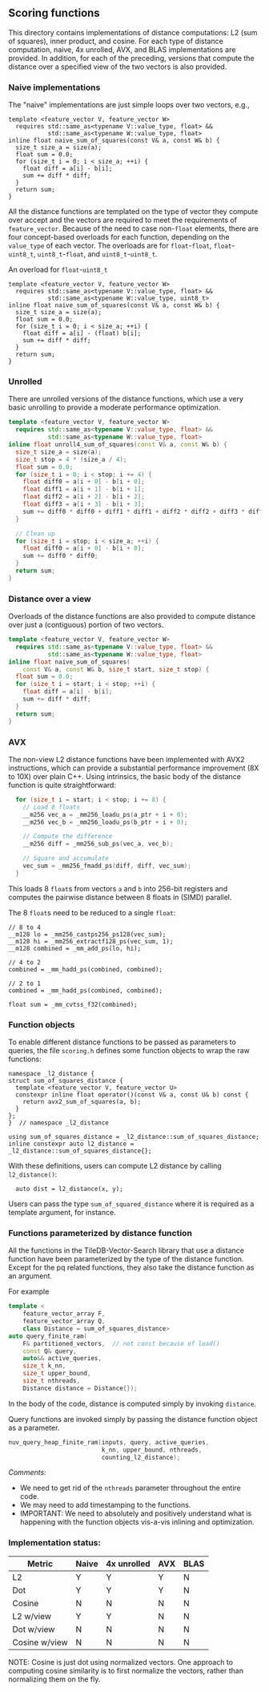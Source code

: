 ## Scoring functions

This directory contains implementations of distance computations: L2 (sum of squares), inner product, and cosine.
For each type of distance computation, naive, 4x unrolled, AVX, and BLAS implementations are provided.
In addition, for each of the preceding, versions that compute the distance over a specified view of the
two vectors is also provided.

### Naive implementations

The "naive" implementations are just simple loops over two vectors, e.g.,

```
template <feature_vector V, feature_vector W>
  requires std::same_as<typename V::value_type, float> &&
           std::same_as<typename W::value_type, float>
inline float naive_sum_of_squares(const V& a, const W& b) {
  size_t size_a = size(a);
  float sum = 0.0;
  for (size_t i = 0; i < size_a; ++i) {
    float diff = a[i] - b[i];
    sum += diff * diff;
  }
  return sum;
}
```

All the distance functions are templated on the type of vector they compute over
accept and the vectors are required to meet the requirements of `feature_vector`.
Because of the need to case non-`float` elements, there are four concept-based
overloads for each function, depending on the `value_type` of each vector. The overloads
are for `float`-`float`, `float`-`uint8_t`, `uint8_t`-`float`, and `uint8_t`-`uint8_t`.

An overload for `float`-`uint8_t`

```
template <feature_vector V, feature_vector W>
  requires std::same_as<typename V::value_type, float> &&
           std::same_as<typename W::value_type, uint8_t>
inline float naive_sum_of_squares(const V& a, const W& b) {
  size_t size_a = size(a);
  float sum = 0.0;
  for (size_t i = 0; i < size_a; ++i) {
    float diff = a[i] - (float) b[i];
    sum += diff * diff;
  }
  return sum;
}
```

### Unrolled

There are unrolled versions of the distance functions, which use a very basic
unrolling to provide a moderate performance optimization.

```c++
template <feature_vector V, feature_vector W>
  requires std::same_as<typename V::value_type, float> &&
           std::same_as<typename W::value_type, float>
inline float unroll4_sum_of_squares(const V& a, const W& b) {
  size_t size_a = size(a);
  size_t stop = 4 * (size_a / 4);
  float sum = 0.0;
  for (size_t i = 0; i < stop; i += 4) {
    float diff0 = a[i + 0] - b[i + 0];
    float diff1 = a[i + 1] - b[i + 1];
    float diff2 = a[i + 2] - b[i + 2];
    float diff3 = a[i + 3] - b[i + 3];
    sum += diff0 * diff0 + diff1 * diff1 + diff2 * diff2 + diff3 * diff3;
  }

  // Clean up
  for (size_t i = stop; i < size_a; ++i) {
    float diff0 = a[i + 0] - b[i + 0];
    sum += diff0 * diff0;
  }
  return sum;
}
```

### Distance over a view

Overloads of the distance functions are also provided to compute distance over
just a (contiguous) portion of two vectors.

```c++
template <feature_vector V, feature_vector W>
  requires std::same_as<typename V::value_type, float> &&
           std::same_as<typename W::value_type, float>
inline float naive_sum_of_squares(
    const V& a, const W& b, size_t start, size_t stop) {
  float sum = 0.0;
  for (size_t i = start; i < stop; ++i) {
    float diff = a[i] - b[i];
    sum += diff * diff;
  }
  return sum;
}
```

### AVX

The non-view L2 distance functions have been implemented with AVX2 instructions, which
can provide a substantial performance improvement (8X to 10X) over plain C++.
Using intrinsics, the basic body of the distance function is quite straightforward:

```c++
  for (size_t i = start; i < stop; i += 8) {
    // Load 8 floats
    __m256 vec_a = _mm256_loadu_ps(a_ptr + i + 0);
    __m256 vec_b = _mm256_loadu_ps(b_ptr + i + 0);

    // Compute the difference
    __m256 diff = _mm256_sub_ps(vec_a, vec_b);

    // Square and accumulate
    vec_sum = _mm256_fmadd_ps(diff, diff, vec_sum);
  }
```

This loads 8 `float`s from vectors `a` and `b` into 256-bit registers
and computes the pairwise distance between 8 floats in (SIMD) parallel.

The 8 `float`s need to be reduced to a single `float`:

```
// 8 to 4
__m128 lo = _mm256_castps256_ps128(vec_sum);
__m128 hi = _mm256_extractf128_ps(vec_sum, 1);
__m128 combined = _mm_add_ps(lo, hi);

// 4 to 2
combined = _mm_hadd_ps(combined, combined);

// 2 to 1
combined = _mm_hadd_ps(combined, combined);

float sum = _mm_cvtss_f32(combined);
```

### Function objects

To enable different distance functions to be passed as parameters to
queries, the file `scoring.h` defines some function objects to wrap the
raw functions:

```
namespace _l2_distance {
struct sum_of_squares_distance {
  template <feature_vector V, feature_vector U>
  constexpr inline float operator()(const V& a, const U& b) const {
    return avx2_sum_of_squares(a, b);
  }
};
}  // namespace _l2_distance

using sum_of_squares_distance = _l2_distance::sum_of_squares_distance;
inline constexpr auto l2_distance = _l2_distance::sum_of_squares_distance{};
```

With these definitions, users can compute L2 distance by calling `l2_distance()`:

```
  auto dist = l2_distance(x, y);
```

Users can pass the type `sum_of_squared_distance` where it is required as a template argument, for instance.

### Functions parameterized by distance function

All the functions in the TileDB-Vector-Search library that use a distance function have been
parameterized by the type of the distance function. Except for the pq related functions, they
also take the distance function as an argument.

For example

```c++
template <
    feature_vector_array F,
    feature_vector_array Q,
    class Distance = sum_of_squares_distance>
auto query_finite_ram(
    F& partitioned_vectors,  // not const because of load()
    const Q& query,
    auto&& active_queries,
    size_t k_nn,
    size_t upper_bound,
    size_t nthreads,
    Distance distance = Distance{});
```

In the body of the code, distance is computed simply by invoking `distance`.

Query functions are invoked simply by passing the distance function object as a parameter.

```c++
nuv_query_heap_finite_ram(inputs, query, active_queries,
                          k_nn, upper_bound, nthreads,
                          counting_l2_distance);
```

_Comments:_

- We need to get rid of the `nthreads` parameter throughout the entire code.
- We may need to add timestamping to the functions.
- IMPORTANT: We need to absolutely and positively understand what is happening with the function
  objects vis-a-vis inlining and optimization.

### Implementation status:

| Metric        | Naive | 4x unrolled | AVX | BLAS |
| ------------- | ----- | ----------- | --- | ---- |
| L2            | Y     | Y           | Y   | N    |
| Dot           | Y     | Y           | Y   | N    |
| Cosine        | N     | N           | N   | N    |
| L2 w/view     | Y     | Y           | N   | N    |
| Dot w/view    | N     | N           | N   | N    |
| Cosine w/view | N     | N           | N   | N    |

NOTE: Cosine is just dot using normalized vectors.
One approach to computing cosine similarity is
to first normalize the vectors, rather than
normalizing them on the fly.
